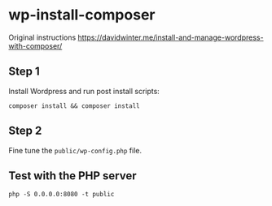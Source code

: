 # wp-install-composer

Original instructions
https://davidwinter.me/install-and-manage-wordpress-with-composer/

## Step 1

Install Wordpress and run post install scripts:

`composer install && composer install`

## Step 2

Fine tune the `public/wp-config.php` file.

## Test with the PHP server

`php -S 0.0.0.0:8080 -t public`
